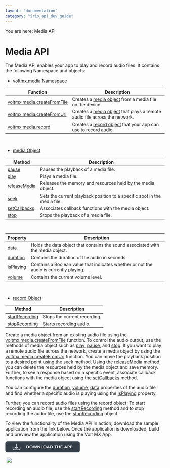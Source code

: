 ```yaml
---
layout: "documentation"
category: "iris_api_dev_guide"
---
```

                            

You are here: Media API

Media API
=========

The Media API enables your app to play and record audio files. It contains the following Namespace and objects:

*   [](voltmx.media_namespace.html)[voltmx.media Namespace](voltmx.media_functions.html)

  
| Function | Description |
| --- | --- |
| [voltmx.media.createFromFile](voltmx.media_functions.html#createFromFile) | Creates a [media object](media_object.html) from a media file on the device. |
| [voltmx.media.createFromUri](voltmx.media_functions.html#createFromUri) | Creates a [media object](media_object.html) that plays a remote audio file across the network. |
| [voltmx.media.record](voltmx.media_functions.html#record) | Creates a [record object](record_object.html) that your app can use to record audio. |

 

*   [media Object](media_object.html)

| Method | Description |
| --- | --- |
| [pause](media_methods.html#pause) | Pauses the playback of a media file. |
| [play](media_methods.html#play) | Plays a media file. |
| [releaseMedia](media_methods.html#releaseMedia) | Releases the memory and resources held by the media object. |
| [seek](media_methods.html#seek) | Sets the current playback position to a specific spot in the media file. |
| [setCallbacks](media_methods.html#setCallbacks) | Associates callback functions with the media object. |
| [stop](media_methods.html#stop) | Stops the playback of a media file. |

 

| Property | Description |
| --- | --- |
| [data](media_properties.html#data) | Holds the data object that contains the sound associated with the media object. |
| [duration](media_properties.html#duration) | Contains the duration of the audio in seconds. |
| [isPlaying](media_properties.html#isPlaying) | Contains a Boolean value that indicates whether or not the audio is currently playing. |
| [volume](media_properties.html#volume) | Contains the current volume level. |

 

*   [record Object](record_object.html)

| Method | Description |
| --- | --- |
| [startRecording](record_methods.html#startRecording) | Stops the current recording. |
| [stopRecording](record_methods.html#stopRecording) | Starts recording audio. |

Create a media object from an existing audio file using the [voltmx.media.createFromFile](voltmx.media_functions.html#createFromFile) function. To control the audio output, use the methods of media object such as [play](media_methods.html#play), [pause](media_methods.html#pause), and [stop](media_methods.html#stop). If you want to play a remote audio file across the network, create a media object by using the [voltmx.media.createFromUri](voltmx.media_functions.html#createFromUri) function. You can move the playback position to a desired point using the [seek](media_methods.html#seek) method. Using the [releaseMedia](media_methods.html#releaseMedia) method, you can delete the resources held by the media object and save memory. Further, to see a response based on a specific event, associate callback functions with the media object using the [setCallbacks](media_methods.html#setCallbacks) method.

You can configure the [duration](media_properties.html#duration), [volume](media_properties.html#volume), [data](media_properties.html#data) properties of the audio file and find whether a specific audio is playing using the [isPlaying](media_properties.html#isPlaying) property.

Further, you can record audio files using the record object. To start recording an audio file, use the [startRecording](record_methods.html#startRecording) method and to stop recording the audio file, use the [stopRecording](record_methods.html#stopRecording) object.

To view the functionality of the Media API in action, download the sample application from the link below. Once the application is downloaded, build and preview the application using the Volt MX App.  

[![](resources/images/download_button_08__002__236x35.png)](https://github.com/HCL-TECH-SOFTWARE/volt-mx-samples/tree/main/Media%20API)

 ![](resources/prettify/onload.png)
